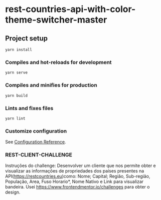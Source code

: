 # rest-countries-api-with-color-theme-switcher-master

## Project setup
```
yarn install
```

### Compiles and hot-reloads for development
```
yarn serve
```

### Compiles and minifies for production
```
yarn build
```

### Lints and fixes files
```
yarn lint
```

### Customize configuration
See [Configuration Reference](https://cli.vuejs.org/config/).


### REST-CLIENT-CHALLENGE

Instruções do challenge: 
Desenvolver um cliente que nos permite obter e visualizar as informações de propriedades dos países presentes na API(https://restcountries.eu)como: Nome; Capital; Região, Sub-região, População, Area, Fuso Horario*, Nome Nativo e Link para visualizar bandeira. Usei https://www.frontendmentor.io/challenges para obter o design.

